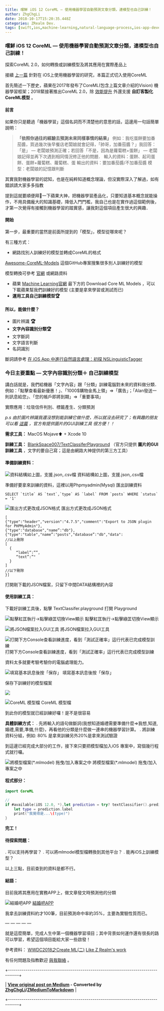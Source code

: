 ```yaml
---
title: 嚐鮮 iOS 12 CoreML — 使用機器學習自動預測文章分類，連模型也自己訓練！
author: ZhgChgLi
date: 2018-10-17T15:20:35.448Z
categories: ZRealm Dev.
tags: [swift,ios,machine-learning,natural-language-process,ios-app-development]
---
```


### 嚐鮮 iOS 12 CoreML — 使用機器學習自動預測文章分類，連模型也自己訓練！

探索CoreML 2.0，如何轉換或訓練模型及將其應用在實際產品上

接續 [上一篇](../9a9aa892f9a9) 針對在 iOS上使用機器學習的研究，本篇正式切入使用CoreML

首先簡述一下歷史，蘋果在2017年發布了CoreML(包含上篇文章介紹的Vision) 機器學習框架；2018緊接著推出CoreML 2.0，除 [效能提升](https://www.appcoda.com.tw/core-ml-2/) 外還支援 **自訂客製化CoreML模型** 。
#### 前言

如果你只是聽過「機器學習」這個名詞而不清楚他的意思的話，這邊用一句話簡單說明：
> **「依照你過往的經驗去預測未來同樣事情的結果」**
> 例如：我吃蛋餅要加番茄醬，買過幾次後早餐店老闆娘就會記得，「帥哥，加番茄醬？」我回答：「是」 — 老闆娘預測正確；若回答「不是，因為是蘿蔔糕+蛋餅」 — 老闆娘記得並再下次遇到相同情況修正他的問題．
> 輸入的資料：蛋餅、起司蛋餅、蛋餅+蘿蔔糕、蘿蔔糕、蛋
> 輸出的資料：要加番茄醬/不加番茄醬
> 模型：老闆娘的記憶跟判斷


其實我對機器學習的認知，也是在純粹知道概念理論，但沒實際深入了解過，如有錯誤請大家多多指教

提到這就要順便拜🛐一下蘋果大神，把機器學習產品化，只要知道基本概念就能操作，不用具備龐大的知識基礎，降低入門門檻，我自己也是在實作過這個範例後，才第一次覺得有接觸到機器學習的踏實感，讓我對這個項目產生很大的興趣．
#### 開始

第一步，最重要的當然是前面所提到的「模型」，模型從哪來呢？

有三種方式：
- 網路找別人訓練好的模型並轉成CoreML的格式


[Awesome-CoreML-Models](https://github.com/likedan/Awesome-CoreML-Models) 這個GitHub專案搜集很多別人訓練好的模型

模型轉換可參考 [官網](https://developer.apple.com/machine-learning/build-run-models/) 或網路資料
- 蘋果 [Machine Learning官網](https://developer.apple.com/machine-learning/build-run-models/) 最下方的 Download Core ML Models ，可以下載蘋果幫我們訓練好的模型 (主要是拿來學習或測試而已)
- **運用工具自己訓練模型🏆**

#### 所以，能做什麼？
- 圖片辨識 **🏆**
- **文字內容識別分類🏆**
- 文字斷詞
- 文字語言判斷
- 名詞識別


斷詞請參考 [在 iOS App 中進行自然語言處理：初探 NSLinguisticTagger](https://www.appcoda.com.tw/nslinguistictagger/)
### 今日主要重點 — 文字內容識別分類＋ **自己訓練模型**

講白話就是，我們給機器「文字內容」跟「分類」訓練電腦對未來的資料做分類．例如：「點擊查看最新優惠！」、「1000$購物金馬上領」=>「廣告」；「Alan發送一則訊息給您」、「您的帳戶即將到期」=>「重要事項」

實際應用：垃圾信件判別、標籤產生、分類預測

_p.s 由於圖片辨識我還沒想到能訓練它做什麼，所以就沒去研究了；有興趣的朋友可以看 [這篇](https://www.jianshu.com/p/28ed4eff68d1) ，官方有提供圖片的GUI訓練工具 很方便！！_

**需求工具：** MacOS Mojave⬆ + Xcode 10

**訓練工具：** [BlankSpace007/TextClassiferPlayground](https://github.com/BlankSpace007/TextClassiferPlayground) （官方只提供 **圖片的GUI訓練工具** ，文字的要自己寫；這是由網路大神提供的第三方工具）
#### 準備訓練資料：

![資料結構如上圖，支援.json,.csv檔](/assets/793bf2cdda0f/1*bqKGHErvqhd6gIKCnvve4Q.png "資料結構如上圖，支援.json,.csv檔")
資料結構如上圖，支援.json,.csv檔

準備好要拿來訓練的資料，這裡以用Phpmyadmin(Mysql) 匯出訓練資料
```
SELECT `title` AS `text`,`type` AS `label` FROM `posts` WHERE `status` = '1'
```

![匯出方式更改成JSON格式](/assets/793bf2cdda0f/1*fc10j10OzmI2TGemaqlDmw.png "匯出方式更改成JSON格式")
匯出方式更改成JSON格式
```
[
{"type":"header","version":"4.7.5","comment":"Export to JSON plugin for PHPMyAdmin"},
{"type":"database","name”:"db"},
{"type":"table","name”:"posts","database”:"db","data":
//以上刪除
[
  {
     “label”:””,
     “text”:”"
  }
]
//以下刪除
}]
```

打開剛下載的JSON檔案，只留下中間DATA結構裡的內容
#### 使用訓練工具：

下載好訓練工具後，點擊 TextClassifer.playground 打開 Playground

![點擊紅匡執行->點擊綠匡切換View顯示](/assets/793bf2cdda0f/1*ct9AHpetBuEKHDGfRwvMlg.png "點擊紅匡執行->點擊綠匡切換View顯示")
點擊紅匡執行->點擊綠匡切換View顯示

![將JSON檔案拉入GUI工具](/assets/793bf2cdda0f/1*kV_Dh2pP94gUakcmYcI6bQ.png "將JSON檔案拉入GUI工具")
將JSON檔案拉入GUI工具

![打開下方Console查看訓練進度，看到「測試正確率」這行代表已完成模型訓練](/assets/793bf2cdda0f/1*NIyGqbNaArovIDEPK6Ynhg.png "打開下方Console查看訓練進度，看到「測試正確率」這行代表已完成模型訓練")
打開下方Console查看訓練進度，看到「測試正確率」這行代表已完成模型訓練

資料太多就要考驗考驗你的電腦處理能力。

![填寫基本訊息後按「保存」](/assets/793bf2cdda0f/1*-jN91i4v0ijo6_qkCH1qwg.png "填寫基本訊息後按「保存」")
填寫基本訊息後按「保存」

保存下訓練好的模型檔案

![](/assets/793bf2cdda0f/1*ML0yNr3NzRwGfBjIBzCfpg.png)

![CoreML 模型檔](/assets/793bf2cdda0f/1*WWg3yfrgNastu0U20iiCUQ.png "CoreML 模型檔")
CoreML 模型檔

到此你的模型就已經訓練好囉！是不是很容易

**具體訓練方式：**
. 先將輸入的語句做斷詞(我想知道婚禮需要準備什麼=>我想,知道,婚禮,需要,準備,什麼)，再看他的分類是什麼做一連串的機器學習計算。
. 將訓練資料分組，例如: 80% 是拿來訓練另外20%是拿來測試驗證


到這邊已經完成大部分的工作，接下來只要把模型檔加入iOS 專案中，寫個幾行程式就行囉。

![將模型檔案(*.mlmodel) 拖曳/加入專案之中](/assets/793bf2cdda0f/1*4Uc1elBmhEnQ-J8z_RIQHQ.png "將模型檔案(*.mlmodel) 拖曳/加入專案之中")
將模型檔案(*.mlmodel) 拖曳/加入專案之中
#### 程式部分：
```swift
import CoreML

//
if #available(iOS 12.0, *),let prediction = try? textClassifier().prediction(text: "要預測的文字內容") {
    let type = prediction.label
    print("我覺得是...\(type)")
}
```

**完工！**
#### 待探索問題：
. 可以支持再學習？
. 可以將mlmodel模型檔轉換到其他平台？
. 能再iOS上訓練模型？


以上三點，目前查到的資料是都不行。
#### 結語：

目前我將其應用在實務APP上，做文章發文時預測他的分類

![結婚吧APP](/assets/793bf2cdda0f/1*pOYPHRwPNLVtikVKzfIqsw.png "結婚吧APP")
[結婚吧APP](https://itunes.apple.com/tw/app/%E7%B5%90%E5%A9%9A%E5%90%A7-%E4%B8%8D%E6%89%BE%E6%9C%80%E8%B2%B4-%E5%8F%AA%E6%89%BE%E6%9C%80%E5%B0%8D/id1356057329?ls=1&mt=8)

我拿去訓練資料約才100筆，目前預測命中率約35%，主要為實驗性質而已。

— — — — —

就是這麼簡單，完成人生中第一個機器學習項目；其中背景如何運作還有很長的路可以學習，希望這個項目能給大家一些啟發！

參考資料： [WWDC2018之Create ML(二)](https://www.jianshu.com/p/205ee896663f)
[Like Z Realm's work](https://cdn.embedly.com/widgets/media.html?src=https%3A%2F%2Fbutton.like.co%2Fin%2Fembed%2Fzhgchgli%2Fbutton&display_name=LikeCoin&url=https%3A%2F%2Fbutton.like.co%2Fzhgchgli&image=https%3A%2F%2Fstorage.googleapis.com%2Flikecoin-foundation.appspot.com%2Flikecoin_store_user_zhgchgli_main%3FGoogleAccessId%3Dfirebase-adminsdk-eyzut%2540likecoin-foundation.iam.gserviceaccount.com%26Expires%3D2430432000%26Signature%3DgFRSNto%252BjjxXpRoYyuEMD5Ecm7mLK2uVo1vGz4NinmwLnAK0BGjcfKnItFpt%252BcYurx3wiwKTvrxvU019ruiCeNav7s7QUs5lgDDBc7c6zSVRbgcWhnJoKgReRkRu6Gd93WvGf%252BOdm4FPPgvpaJV9UE7h2MySR6%252B%252F4a%252B4kJCspzCTmLgIewm8W99pSbkX%252BQSlZ4t5Pw22SANS%252BlGl1nBCX48fGg%252Btg0vTghBGrAD2%252FMEXpGNJCdTPx8Gd9urOpqtwV4L1I2e2kYSC4YPDBD6pof1O6fKX%252BI8lGLEYiYP1sthjgf8Y4ZbgQr4Kt%252BRYIicx%252Bg6w3YWTg5zgHxAYhOINXw%253D%253D&key=a19fcc184b9711e1b4764040d3dc5c07&type=text%2Fhtml&schema=like)

有任何問題及指教歡迎 [與我聯絡](https://www.zhgchg.li/contact) 。



+-----------------------------------------------------------------------------------+

| **[View original post on Medium](https://medium.com/zrealm-ios-dev/%E5%9A%90%E9%AE%AE-ios-12-coreml-%E4%BD%BF%E7%94%A8%E6%A9%9F%E5%99%A8%E5%AD%B8%E7%BF%92%E8%87%AA%E5%8B%95%E9%A0%90%E6%B8%AC%E6%96%87%E7%AB%A0%E5%88%86%E9%A1%9E-%E9%80%A3%E6%A8%A1%E5%9E%8B%E4%B9%9F%E8%87%AA%E5%B7%B1%E8%A8%93%E7%B7%B4-793bf2cdda0f) - Converted by [ZhgChgLi](https://zhgchg.li)/[ZMediumToMarkdown](https://github.com/ZhgChgLi/ZMediumToMarkdown)** |

+-----------------------------------------------------------------------------------+
